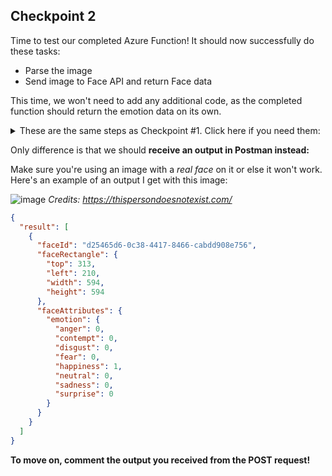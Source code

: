 ## Checkpoint 2

Time to test our completed Azure Function! It should now successfully do these tasks:

* Parse the image
* Send image to Face API and return Face data

This time, we won't need to add any additional code, as the completed function should return the emotion data on its own.

<details>
<summary>These are the same steps as Checkpoint #1. Click here if you need them:</summary>
<br>

* Navigate back to the Postman Chrome extension app and change GET to POST

![Untitled_ Nov 11, 2020 6_24 PM](https://user-images.githubusercontent.com/69332964/98876201-c3bca780-244b-11eb-9b94-8d3cecc80115.gif)

* Copy your function's url from the Azure Function App portal like this:

![httptrigger - Microsoft Azure](https://user-images.githubusercontent.com/69332964/98876502-6f65f780-244c-11eb-832b-a25888b980da.gif)

* Use the function url and any image you want to send the POST request. Remember to attach the file in Body!

![Untitled_ Nov 11, 2020 6_40 PM](https://user-images.githubusercontent.com/69332964/98876997-780afd80-244d-11eb-87fc-13822d909f2f.gif)

</details>

Only difference is that we should **receive an output in Postman instead:**

Make sure you're using an image with a *real face* on it or else it won't work. Here's an example of an output I get with this image:

![image](https://user-images.githubusercontent.com/69332964/98884689-91687580-245e-11eb-98d7-6461ac79e02a.jpg)
*Credits: https://thispersondoesnotexist.com/*

```json
{
  "result": [
    {
      "faceId": "d25465d6-0c38-4417-8466-cabdd908e756",
      "faceRectangle": {
        "top": 313,
        "left": 210,
        "width": 594,
        "height": 594
      },
      "faceAttributes": {
        "emotion": {
          "anger": 0,
          "contempt": 0,
          "disgust": 0,
          "fear": 0,
          "happiness": 1,
          "neutral": 0,
          "sadness": 0,
          "surprise": 0
        }
      }
    }
  ]
}
```

**To move on, comment the output you received from the POST request!**
